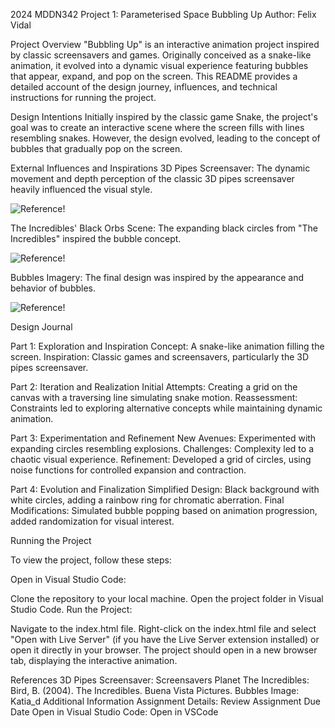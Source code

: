2024 MDDN342 Project 1: Parameterised Space
Bubbling Up
Author: Felix Vidal

Project Overview
"Bubbling Up" is an interactive animation project inspired by classic screensavers and games. Originally conceived as a snake-like animation, it evolved into a dynamic visual experience featuring bubbles that appear, expand, and pop on the screen. This README provides a detailed account of the design journey, influences, and technical instructions for running the project.

Design Intentions
Initially inspired by the classic game Snake, the project's goal was to create an interactive scene where the screen fills with lines resembling snakes. However, the design evolved, leading to the concept of bubbles that gradually pop on the screen.

External Influences and Inspirations
3D Pipes Screensaver: The dynamic movement and depth perception of the classic 3D pipes screensaver heavily influenced the visual style.

![Reference!](MDDN342_pipes02.jpg)

The Incredibles' Black Orbs Scene: The expanding black circles from "The Incredibles" inspired the bubble concept.

![Reference!]( MDDN342_incrediblesBlackOrbs.jpg)

Bubbles Imagery: The final design was inspired by the appearance and behavior of bubbles.

![Reference!]( MDDN342_bubbles.jpg)

Design Journal

Part 1: Exploration and Inspiration
Concept: A snake-like animation filling the screen.
Inspiration: Classic games and screensavers, particularly the 3D pipes screensaver.

Part 2: Iteration and Realization
Initial Attempts: Creating a grid on the canvas with a traversing line simulating snake motion.
Reassessment: Constraints led to exploring alternative concepts while maintaining dynamic animation.

Part 3: Experimentation and Refinement
New Avenues: Experimented with expanding circles resembling explosions.
Challenges: Complexity led to a chaotic visual experience.
Refinement: Developed a grid of circles, using noise functions for controlled expansion and contraction.

Part 4: Evolution and Finalization
Simplified Design: Black background with white circles, adding a rainbow ring for chromatic aberration.
Final Modifications: Simulated bubble popping based on animation progression, added randomization for visual interest.

Running the Project

To view the project, follow these steps:

Open in Visual Studio Code:

Clone the repository to your local machine.
Open the project folder in Visual Studio Code.
Run the Project:

Navigate to the index.html file.
Right-click on the index.html file and select "Open with Live Server" (if you have the Live Server extension installed) or open it directly in your browser.
The project should open in a new browser tab, displaying the interactive animation.

References
3D Pipes Screensaver: Screensavers Planet
The Incredibles: Bird, B. (2004). The Incredibles. Buena Vista Pictures.
Bubbles Image: Katia_d
Additional Information
Assignment Details: Review Assignment Due Date
Open in Visual Studio Code: Open in VSCode
